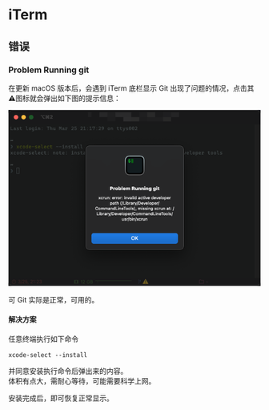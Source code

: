 # iTerm

## 错误

### Problem Running git

在更新 macOS 版本后，会遇到 iTerm 底栏显示 Git 出现了问题的情况，点击其⚠️图标就会弹出如下图的提示信息：

![](../../.gitbook/assets/image%20%287%29.png)

可 Git 实际是正常，可用的。

#### 解决方案

任意终端执行如下命令

```text
xcode-select --install
```

并同意安装执行命令后弹出来的内容。  
体积有点大，需耐心等待，可能需要科学上网。

安装完成后，即可恢复正常显示。

